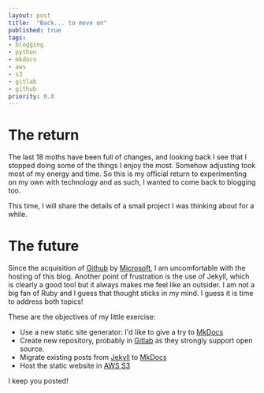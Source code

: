 ```yaml
---
layout: post
title:  "Back... to move on"
published: true
tags:
- blogging
- python
- mkdocs
- aws
- s3
- gitlab
- github
priority: 0.8
---
```

# The return

The last 18 moths have been full of changes, and looking back I see that I stopped doing some of the things I enjoy
the most. Somehow adjusting took most of my energy and time. So this is my official return to experimenting on my
own with technology and as such, I wanted to come back to blogging too.

This time, I will share the details of a small project I was thinking about for a while.

# The future

Since the acquisition of [Github](https://github.com/)
by [Microsoft](https://www.microsoft.com),
I am uncomfortable with the hosting of this blog. Another point of frustration is the use of Jekyll, which is clearly a
good tool but it always makes me feel like an outsider. I am not a big fan of Ruby and I guess that thought sticks in
my mind. I guess it is time to address both topics!

These are the objectives of my little exercise:

- Use a new static site generator: I'd like to give a try to [MkDocs](https://www.mkdocs.org)
- Create new repository, probably in [Gitlab](https://gitlab.com) as they strongly support open source.
- Migrate existing posts from [Jekyll](https://jekyllrb.com) to [MkDocs](https://www.mkdocs.org)
- Host the static website in [AWS S3](https://aws.amazon.com/s3)

I keep you posted!
